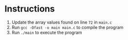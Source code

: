 # Instructions

1. Update the array values found on line `72` in `main.c`
2. Run `gcc -Ofast -o main main.c` to compile the program
3. Run `./main` to execute the program

